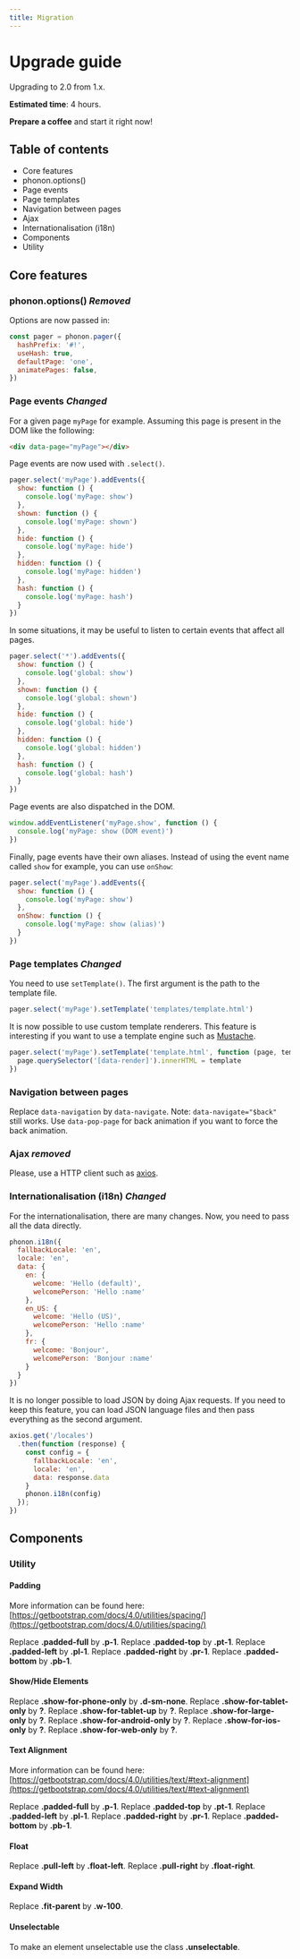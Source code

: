 ```yaml
---
title: Migration
---
```


# Upgrade guide

Upgrading to 2.0 from 1.x.

**Estimated time**: 4 hours.

**Prepare a coffee** and start it right now!

## Table of contents

* Core features
* phonon.options()
* Page events
* Page templates
* Navigation between pages
* Ajax
* Internationalisation (i18n)
* Components
* Utility

## Core features

### phonon.options() <i>Removed</i>

Options are now passed in:

```js
const pager = phonon.pager({
  hashPrefix: '#!',
  useHash: true,
  defaultPage: 'one',
  animatePages: false,
})
```

### Page events <i>Changed</i>

For a given page `myPage` for example.
Assuming this page is present in the DOM like the following:

```html
<div data-page="myPage"></div>
```

Page events are now used with `.select()`.

```js
pager.select('myPage').addEvents({
  show: function () {
    console.log('myPage: show')
  },
  shown: function () {
    console.log('myPage: shown')
  },
  hide: function () {
    console.log('myPage: hide')
  },
  hidden: function () {
    console.log('myPage: hidden')
  },
  hash: function () {
    console.log('myPage: hash')
  }
})
```

In some situations, it may be useful to listen to certain events that affect all pages.

```js
pager.select('*').addEvents({
  show: function () {
    console.log('global: show')
  },
  shown: function () {
    console.log('global: shown')
  },
  hide: function () {
    console.log('global: hide')
  },
  hidden: function () {
    console.log('global: hidden')
  },
  hash: function () {
    console.log('global: hash')
  }
})
```

Page events are also dispatched in the DOM.

```js
window.addEventListener('myPage.show', function () {
  console.log('myPage: show (DOM event)')
})
```

Finally, page events have their own aliases.
Instead of using the event name called `show` for example, you can use `onShow`:

```js
pager.select('myPage').addEvents({
  show: function () {
    console.log('myPage: show')
  },
  onShow: function () {
    console.log('myPage: show (alias)')
  }
})
```

### Page templates <i>Changed</i>

You need to use `setTemplate()`.
The first argument is the path to the template file.

```js
pager.select('myPage').setTemplate('templates/template.html')
```

It is now possible to use custom template renderers.
This feature is interesting if you want to use a template engine such as [Mustache](https://mustache.github.io).

```js
pager.select('myPage').setTemplate('template.html', function (page, template, elements) {
  page.querySelector('[data-render]').innerHTML = template
})
```

### Navigation between pages

Replace `data-navigation` by `data-navigate`.
Note: `data-navigate="$back"` still works.
Use `data-pop-page` for back animation if you want to force the back animation.

### Ajax <i>removed</i>

Please, use a HTTP client such as [axios](https://github.com/axios/axios).

### Internationalisation (i18n) <i>Changed</i>

For the internationalisation, there are many changes.
Now, you need to pass all the data directly.

```js
phonon.i18n({
  fallbackLocale: 'en',
  locale: 'en',
  data: {
    en: {
      welcome: 'Hello (default)',
      welcomePerson: 'Hello :name'
    },
    en_US: {
      welcome: 'Hello (US)',
      welcomePerson: 'Hello :name'
    },
    fr: {
      welcome: 'Bonjour',
      welcomePerson: 'Bonjour :name'
    }
  }
})
```

It is no longer possible to load JSON by doing Ajax requests.
If you need to keep this feature, you can load JSON language files and then
pass everything as the second argument.

```js
axios.get('/locales')
  .then(function (response) {
    const config = {
      fallbackLocale: 'en',
      locale: 'en',
      data: response.data
    }
    phonon.i18n(config)
  });
})
```

## Components

### Utility

#### Padding

More information can be found here: [https://getbootstrap.com/docs/4.0/utilities/spacing/](https://getbootstrap.com/docs/4.0/utilities/spacing/)

Replace **.padded-full** by **.p-1**.
Replace **.padded-top** by **.pt-1**.
Replace **.padded-left** by **.pl-1**.
Replace **.padded-right** by **.pr-1**.
Replace **.padded-bottom** by **.pb-1**.

#### Show/Hide Elements

Replace **.show-for-phone-only** by **.d-sm-none**.
Replace **.show-for-tablet-only** by **?**.
Replace **.show-for-tablet-up** by **?**.
Replace **.show-for-large-only** by **?**.
Replace **.show-for-android-only** by **?**.
Replace **.show-for-ios-only** by **?**.
Replace **.show-for-web-only** by **?**.

#### Text Alignment

More information can be found here: [https://getbootstrap.com/docs/4.0/utilities/text/#text-alignment](https://getbootstrap.com/docs/4.0/utilities/text/#text-alignment)

Replace **.padded-full** by **.p-1**.
Replace **.padded-top** by **.pt-1**.
Replace **.padded-left** by **.pl-1**.
Replace **.padded-right** by **.pr-1**.
Replace **.padded-bottom** by **.pb-1**.

#### Float

Replace **.pull-left** by **.float-left**.
Replace **.pull-right** by **.float-right**.

#### Expand Width

Replace **.fit-parent** by **.w-100**.

#### Unselectable

To make an element unselectable use the class **.unselectable**.
